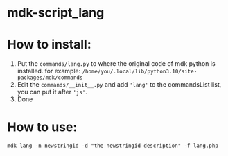 # mdk-script_lang

# How to install:
1. Put the `commands/lang.py` to where the original code of mdk python is installed. for example: `/home/you/.local/lib/python3.10/site-packages/mdk/commands`
2. Edit the `commands/__init__.py` and add `'lang'` to the commandsList list, you can put it after `'js'`.
3. Done

# How to use:
`mdk lang -n newstringid -d "the newstringid description" -f lang.php`
